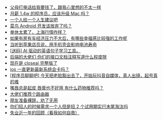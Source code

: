 + [父母打电话给我要钱了，跟我心里想的不太一样](https://www.v2ex.com/t/1113589)
+ [月薪 1.4w 的程序员，应该升级 Mac 吗？](https://www.v2ex.com/t/1113570)
+ [一个人给一个人生建议吧](https://www.v2ex.com/t/1113601)
+ [菜鸟 Android 开发该放弃了吗？](https://www.v2ex.com/t/1113560)
+ [单休太累了，上海行情咋样？](https://www.v2ex.com/t/1113602)
+ [如果有房有车经济压力不大后，有哪些幸福感比较强的工作呢](https://www.v2ex.com/t/1113548)
+ [当听到苹果店员说，用手机壳会影响电池寿命](https://www.v2ex.com/t/1113572)
+ [[送码] AI 驱动的英语句子学习工具。](https://www.v2ex.com/t/1113566)
+ [后端的大佬们 你们的接口文档注释写道什么程度呀](https://www.v2ex.com/t/1113551)
+ [现在是 closeai 完整版了](https://www.v2ex.com/t/1113620)
+ [ios 一直更新最新系统会卡吗？](https://www.v2ex.com/t/1113618)
+ [[程序员聊聊吧] 今天把老脸豁出去了，开始玩抖音自媒体，真人出镜，起号真的难](https://www.v2ex.com/t/1113650)
+ [嘴唇总是起皮 唇膏也不好用 有什么药物推荐吗？](https://www.v2ex.com/t/1113694)
+ [大佬们推荐个路由器](https://www.v2ex.com/t/1113697)
+ [朋友准备裸辞，劝了无用](https://www.v2ex.com/t/1113702)
+ [你们招人的时候需求一个人但是招 2 个试用期实行末尾淘汰吗](https://www.v2ex.com/t/1113693)
+ [失业近一年的回顾（看我如何自救）](https://www.v2ex.com/t/1113737)
